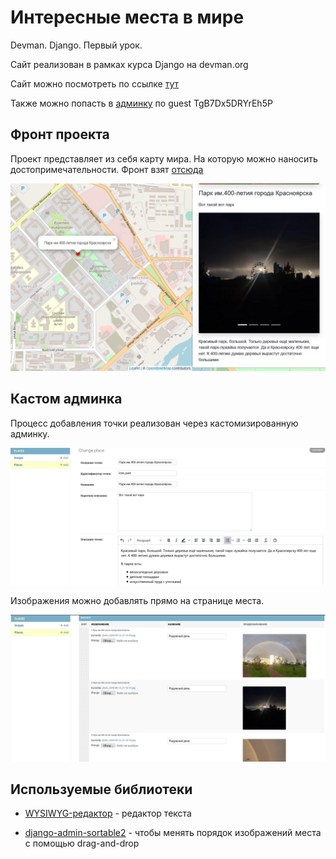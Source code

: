 # Интересные места в мире
Devman. Django. Первый урок.

Сайт реализован в рамках курса Django на devman.org

Сайт можно посмотреть по ссылке [тут](http://rayotto.pythonanywhere.com/)

Также можно попасть в [админку](http://rayotto.pythonanywhere.com/admin/) по guest TgB7Dx5DRYrEh5P

## Фронт проекта
Проект представляет из себя карту мира. На которую можно наносить достопримечательности.
Фронт взят [отсюда](https://github.com/devmanorg/where-to-go-frontend)

![front](.gitbook/assets/project.PNG) 

## Кастом админка
Процесс добавления точки реализован через кастомизированную админку.

![admin_one](.gitbook/assets/admin1.PNG)

Изображения можно добавлять прямо на странице места.

![admin_two](.gitbook/assets/admin2.PNG) 

## Используемые библиотеки

* [WYSIWYG-редактор](https://github.com/aljosa/django-tinymce) - редактор текста

* [django-admin-sortable2](https://pypi.org/project/django-admin-sortable2/) - чтобы менять порядок изображений места с помощью drag-and-drop
